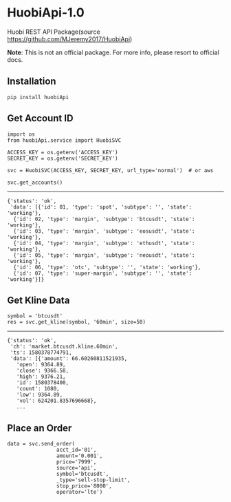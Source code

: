 # HuobiApi-1.0
Huobi REST API Package(source https://github.com/MJeremy2017/HuobiApi)

__Note__: This is not an official package. For more info, please resort to official docs.

## Installation
```
pip install huobiApi
```

## Get Account ID

```
import os
from huobiApi.service import HuobiSVC

ACCESS_KEY = os.getenv('ACCESS_KEY')
SECRET_KEY = os.getenv('SECRET_KEY')

svc = HuobiSVC(ACCESS_KEY, SECRET_KEY, url_type='normal')  # or aws

svc.get_accounts()
```
---
```
{'status': 'ok',
 'data': [{'id': 01, 'type': 'spot', 'subtype': '', 'state': 'working'},
  {'id': 02, 'type': 'margin', 'subtype': 'btcusdt', 'state': 'working'},
  {'id': 03, 'type': 'margin', 'subtype': 'eosusdt', 'state': 'working'},
  {'id': 04, 'type': 'margin', 'subtype': 'ethusdt', 'state': 'working'},
  {'id': 05, 'type': 'margin', 'subtype': 'neousdt', 'state': 'working'},
  {'id': 06, 'type': 'otc', 'subtype': '', 'state': 'working'},
  {'id': 07, 'type': 'super-margin', 'subtype': '', 'state': 'working'}]}

```

## Get Kline Data
```
symbol = 'btcusdt'
res = svc.get_kline(symbol, '60min', size=50)
```
---
```
{'status': 'ok',
 'ch': 'market.btcusdt.kline.60min',
 'ts': 1580378774791,
 'data': [{'amount': 66.60260811521935,
   'open': 9364.89,
   'close': 9366.58,
   'high': 9376.21,
   'id': 1580378400,
   'count': 1080,
   'low': 9364.89,
   'vol': 624201.8357696668},
   ...
```

## Place an Order
```
data = svc.send_order(
                acct_id='01',
                amount='0.001',
                price='7999',
                source='api',
                symbol='btcusdt',
                _type='sell-stop-limit',
                stop_price='8000',
                operator='lte')

```
